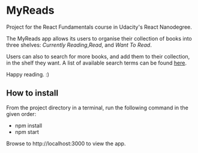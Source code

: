 # MyReads

Project for the React Fundamentals course in Udacity's React Nanodegree.

The MyReads app allows its users to organise their collection of books into three shelves: _Currently Reading_,_Read_, and _Want To Read_. 

Users can also to search for more books, and add them to their collection, in the shelf they want.
A list of available search terms can be found [here](SEARCH_TERMS.md).

Happy reading. :)

## How to install

From the project directory in a terminal, run the following command in the given order:

- npm install
- npm start

Browse to http://localhost:3000 to view the app.
